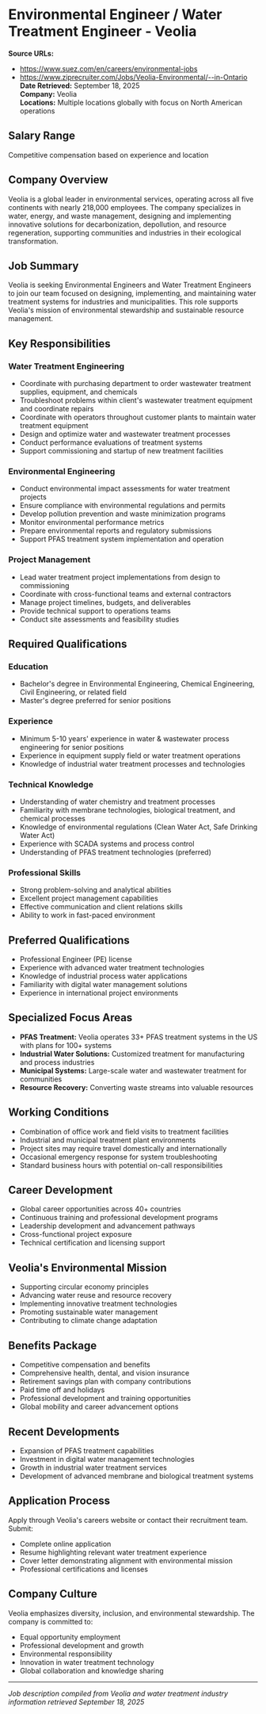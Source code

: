 # Environmental Engineer / Water Treatment Engineer - Veolia

**Source URLs:**
- https://www.suez.com/en/careers/environmental-jobs
- https://www.ziprecruiter.com/Jobs/Veolia-Environmental/--in-Ontario  
**Date Retrieved:** September 18, 2025  
**Company:** Veolia  
**Locations:** Multiple locations globally with focus on North American operations  

## Salary Range
Competitive compensation based on experience and location

## Company Overview
Veolia is a global leader in environmental services, operating across all five continents with nearly 218,000 employees. The company specializes in water, energy, and waste management, designing and implementing innovative solutions for decarbonization, depollution, and resource regeneration, supporting communities and industries in their ecological transformation.

## Job Summary
Veolia is seeking Environmental Engineers and Water Treatment Engineers to join our team focused on designing, implementing, and maintaining water treatment systems for industries and municipalities. This role supports Veolia's mission of environmental stewardship and sustainable resource management.

## Key Responsibilities

### Water Treatment Engineering
- Coordinate with purchasing department to order wastewater treatment supplies, equipment, and chemicals
- Troubleshoot problems within client's wastewater treatment equipment and coordinate repairs
- Coordinate with operators throughout customer plants to maintain water treatment equipment
- Design and optimize water and wastewater treatment processes
- Conduct performance evaluations of treatment systems
- Support commissioning and startup of new treatment facilities

### Environmental Engineering
- Conduct environmental impact assessments for water treatment projects
- Ensure compliance with environmental regulations and permits
- Develop pollution prevention and waste minimization programs
- Monitor environmental performance metrics
- Prepare environmental reports and regulatory submissions
- Support PFAS treatment system implementation and operation

### Project Management
- Lead water treatment project implementations from design to commissioning
- Coordinate with cross-functional teams and external contractors
- Manage project timelines, budgets, and deliverables
- Provide technical support to operations teams
- Conduct site assessments and feasibility studies

## Required Qualifications

### Education
- Bachelor's degree in Environmental Engineering, Chemical Engineering, Civil Engineering, or related field
- Master's degree preferred for senior positions

### Experience
- Minimum 5-10 years' experience in water & wastewater process engineering for senior positions
- Experience in equipment supply field or water treatment operations
- Knowledge of industrial water treatment processes and technologies

### Technical Knowledge
- Understanding of water chemistry and treatment processes
- Familiarity with membrane technologies, biological treatment, and chemical processes
- Knowledge of environmental regulations (Clean Water Act, Safe Drinking Water Act)
- Experience with SCADA systems and process control
- Understanding of PFAS treatment technologies (preferred)

### Professional Skills
- Strong problem-solving and analytical abilities
- Excellent project management capabilities
- Effective communication and client relations skills
- Ability to work in fast-paced environment

## Preferred Qualifications
- Professional Engineer (PE) license
- Experience with advanced water treatment technologies
- Knowledge of industrial process water applications
- Familiarity with digital water management solutions
- Experience in international project environments

## Specialized Focus Areas
- **PFAS Treatment:** Veolia operates 33+ PFAS treatment systems in the US with plans for 100+ systems
- **Industrial Water Solutions:** Customized treatment for manufacturing and process industries
- **Municipal Systems:** Large-scale water and wastewater treatment for communities
- **Resource Recovery:** Converting waste streams into valuable resources

## Working Conditions
- Combination of office work and field visits to treatment facilities
- Industrial and municipal treatment plant environments
- Project sites may require travel domestically and internationally
- Occasional emergency response for system troubleshooting
- Standard business hours with potential on-call responsibilities

## Career Development
- Global career opportunities across 40+ countries
- Continuous training and professional development programs
- Leadership development and advancement pathways
- Cross-functional project exposure
- Technical certification and licensing support

## Veolia's Environmental Mission
- Supporting circular economy principles
- Advancing water reuse and resource recovery
- Implementing innovative treatment technologies
- Promoting sustainable water management
- Contributing to climate change adaptation

## Benefits Package
- Competitive compensation and benefits
- Comprehensive health, dental, and vision insurance
- Retirement savings plan with company contributions
- Paid time off and holidays
- Professional development and training opportunities
- Global mobility and career advancement options

## Recent Developments
- Expansion of PFAS treatment capabilities
- Investment in digital water management technologies
- Growth in industrial water treatment services
- Development of advanced membrane and biological treatment systems

## Application Process
Apply through Veolia's careers website or contact their recruitment team. Submit:
- Complete online application
- Resume highlighting relevant water treatment experience
- Cover letter demonstrating alignment with environmental mission
- Professional certifications and licenses

## Company Culture
Veolia emphasizes diversity, inclusion, and environmental stewardship. The company is committed to:
- Equal opportunity employment
- Professional development and growth
- Environmental responsibility
- Innovation in water treatment technology
- Global collaboration and knowledge sharing

---
*Job description compiled from Veolia and water treatment industry information retrieved September 18, 2025*